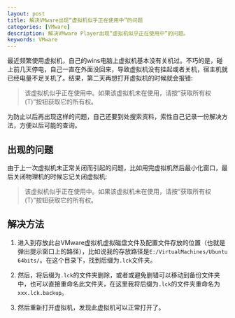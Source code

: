 ```yaml
---
layout: post
title: 解决VMware出现“虚拟机似乎正在使用中”的问题
categories: [VMware]
description: 解决VMware Player出现“虚拟机似乎正在使用中”的问题。
keywords: VMware
---
```


最近频繁使用虚拟机，自己的wins电脑上虚拟机基本没有关机过。不巧的是，碰上前几天停电，自己一直在外面没回来，导致虚拟机没有挂起或者关机，宿主机就已经电量不足关机了。结果，第二天再想打开虚拟机的时候就会报错:  

> 该虚拟机似乎正在使用中。如果该虚拟机未在使用，请按“获取所有权(T)”按钮获取它的所有权。

为防止以后再出现这样的问题，自己还要到处搜索资料，索性自己记录一份解决方法，方便以后可能的查询。

## 出现的问题

由于上一次虚拟机未正常关闭而引起的问题，比如用完虚拟机然后最小化窗口，最后关闭物理机的时候忘记关闭虚拟机:  

> 该虚拟机似乎正在使用中。如果该虚拟机未在使用，请按“获取所有权(T)”按钮获取它的所有权。

## 解决方法

1. 进入到存放此台VMware虚拟机虚拟磁盘文件及配置文件存放的位置（也就是弹出提示窗口上的路径），比如说我的存放路径是``E:/VirtualMachines/Ubuntu 64bits/``。在这个目录下，找到后缀为``.lck``文件夹。 

2. 然后，将后缀为``.lck``的文件夹删除，或者或避免删错可以移动到备份文件夹中，也可以直接重命名此文件夹，在这里我将后缀为``.lck``的文件夹重命名为``xxx.lck.backup``。

3. 然后重新打开虚拟机，发现此虚拟机可以正常打开了。
